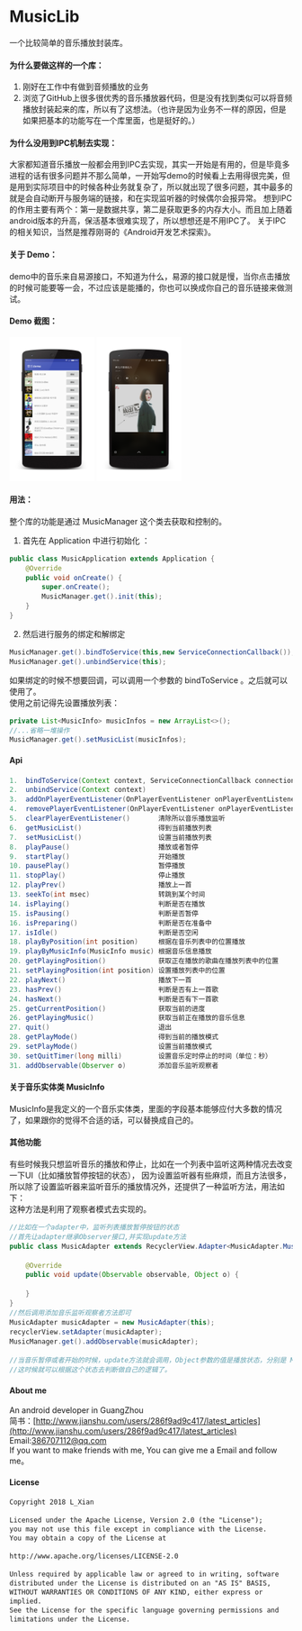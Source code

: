 # MusicLib
一个比较简单的音乐播放封装库。

#### 为什么要做这样的一个库：  
1. 刚好在工作中有做到音频播放的业务
2. 浏览了GitHub上很多很优秀的音乐播放器代码，但是没有找到类似可以将音频播放封装起来的库，所以有了这想法。（也许是因为业务不一样的原因，但是如果把基本的功能写在一个库里面，也是挺好的。）

#### 为什么没用到IPC机制去实现：  
大家都知道音乐播放一般都会用到IPC去实现，其实一开始是有用的，但是毕竟多进程的话有很多问题并不那么简单，一开始写demo的时候看上去用得很完美，但是用到实际项目中的时候各种业务就复杂了，所以就出现了很多问题，其中最多的就是会自动断开与服务端的链接，和在实现监听器的时候偶尔会报异常。
想到IPC的作用主要有两个：第一是数据共享，第二是获取更多的内存大小。而且加上随着android版本的升高，保活基本很难实现了，所以想想还是不用IPC了。
关于IPC的相关知识，当然是推荐刚哥的《Android开发艺术探索》。

#### 关于 Demo：  
demo中的音乐来自易源接口，不知道为什么，易源的接口就是慢，当你点击播放的时候可能要等一会，不过应该是能播的，你也可以换成你自己的音乐链接来做测试。


#### Demo 截图：  
<a href="art/image1.png"><img src="art/image1.png" width="30%"/></a>
<a href="art/image2.png"><img src="art/image2.png" width="30%"/></a>

#### 用法：

整个库的功能是通过 MusicManager 这个类去获取和控制的。 
1. 首先在 Application 中进行初始化 ：
``` java
public class MusicApplication extends Application {
    @Override
    public void onCreate() {
        super.onCreate();
        MusicManager.get().init(this);
    }
}
```
2. 然后进行服务的绑定和解绑定
``` java
MusicManager.get().bindToService(this,new ServiceConnectionCallback());
MusicManager.get().unbindService(this);
```
如果绑定的时候不想要回调，可以调用一个参数的 bindToService 。之后就可以使用了。  
使用之前记得先设置播放列表：
``` java
private List<MusicInfo> musicInfos = new ArrayList<>();
//...省略一堆操作
MusicManager.get().setMusicList(musicInfos);
```

#### Api

``` java
1.  bindToService(Context context, ServiceConnectionCallback connectionCallback) 绑定服务  
2.  unbindService(Context context)                                               解绑服务
3.  addOnPlayerEventListener(OnPlayerEventListener onPlayerEventListener)        添加音乐播放监听
4.  removePlayerEventListener(OnPlayerEventListener onPlayerEventListener)       移除音乐播放监听
5.  clearPlayerEventListener()       清除所以音乐播放监听
6.  getMusicList()                   得到当前播放列表
7.  setMusicList()                   设置当前播放列表
8.  playPause()                      播放或者暂停
9.  startPlay()                      开始播放
10. pausePlay()                      暂停播放
11. stopPlay()                       停止播放
12. playPrev()                       播放上一首
13. seekTo(int msec)                 转跳到某个时间
14. isPlaying()                      判断是否在播放
15. isPausing()                      判断是否暂停
16. isPreparing()                    判断是否在准备中
17. isIdle()                         判断是否空闲
18. playByPosition(int position)     根据在音乐列表中的位置播放
19. playByMusicInfo(MusicInfo music) 根据音乐信息播放
20. getPlayingPosition()             获取正在播放的歌曲在播放列表中的位置
21. setPlayingPosition(int position) 设置播放列表中的位置
22. playNext()                       播放下一首
23. hasPrev()                        判断是否有上一首歌
24. hasNext()                        判断是否有下一首歌
25. getCurrentPosition()             获取当前的进度
26. getPlayingMusic()                获取当前正在播放的音乐信息
27. quit()                           退出
28. getPlayMode()                    得到当前的播放模式
29. setPlayMode()                    设置当前播放模式
30. setQuitTimer(long milli)         设置音乐定时停止的时间（单位：秒）
31. addObservable(Observer o)        添加音乐监听观察者
```

#### 关于音乐实体类 MusicInfo
MusicInfo是我定义的一个音乐实体类，里面的字段基本能够应付大多数的情况了，如果跟你的觉得不合适的话，可以替换成自己的。

#### 其他功能
有些时候我只想监听音乐的播放和停止，比如在一个列表中监听这两种情况去改变一下UI（比如播放暂停按钮的状态），
因为设置监听器有些麻烦，而且方法很多，所以除了设置监听器来监听音乐的播放情况外，还提供了一种监听方法，用法如下：  
这种方法是利用了观察者模式去实现的。
```java
//比如在一个adapter中，监听列表播放暂停按钮的状态
//首先让adapter继承Observer接口,并实现update方法
public class MusicAdapter extends RecyclerView.Adapter<MusicAdapter.MusicHolder> implements Observer {
    
    @Override
    public void update(Observable observable, Object o) {
         
    }
}
//然后调用添加音乐监听观察者方法即可
MusicAdapter musicAdapter = new MusicAdapter(this);
recyclerView.setAdapter(musicAdapter);
MusicManager.get().addObservable(musicAdapter);

//当音乐暂停或者开始的时候，update方法就会调用，Object参数的值是播放状态，分别是 MusicPlayService.STATE_PLAYING 和 MusicPlayService.STATE_PAUSE
//这时候就可以根据这个状态去判断做自己的逻辑了。

```


#### About me
An android developer in GuangZhou  
简书：[http://www.jianshu.com/users/286f9ad9c417/latest_articles](http://www.jianshu.com/users/286f9ad9c417/latest_articles)   
Email:386707112@qq.com  
If you want to make friends with me, You can give me a Email and follow me。

#### License
```
Copyright 2018 L_Xian   
 
Licensed under the Apache License, Version 2.0 (the "License");  
you may not use this file except in compliance with the License.  
You may obtain a copy of the License at  

http://www.apache.org/licenses/LICENSE-2.0  

Unless required by applicable law or agreed to in writing, software  
distributed under the License is distributed on an "AS IS" BASIS,  
WITHOUT WARRANTIES OR CONDITIONS OF ANY KIND, either express or implied.  
See the License for the specific language governing permissions and  
limitations under the License.
```